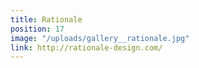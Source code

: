 ```yaml
---
title: Rationale
position: 17
image: "/uploads/gallery__rationale.jpg"
link: http://rationale-design.com/
---
```


